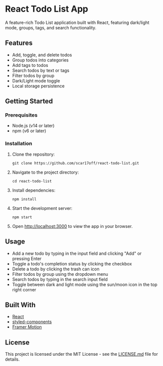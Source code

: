 # React Todo List App

A feature-rich Todo List application built with React, featuring dark/light mode, groups, tags, and search functionality.

## Features

- Add, toggle, and delete todos
- Group todos into categories
- Add tags to todos
- Search todos by text or tags
- Filter todos by group
- Dark/Light mode toggle
- Local storage persistence

## Getting Started

### Prerequisites

- Node.js (v14 or later)
- npm (v6 or later)

### Installation

1. Clone the repository:
   ```
   git clone https://github.com/scar17off/react-todo-list.git
   ```

2. Navigate to the project directory:
   ```
   cd react-todo-list
   ```

3. Install dependencies:
   ```
   npm install
   ```

4. Start the development server:
   ```
   npm start
   ```

5. Open [http://localhost:3000](http://localhost:3000) to view the app in your browser.

## Usage

- Add a new todo by typing in the input field and clicking "Add" or pressing Enter
- Toggle a todo's completion status by clicking the checkbox
- Delete a todo by clicking the trash can icon
- Filter todos by group using the dropdown menu
- Search todos by typing in the search input field
- Toggle between dark and light mode using the sun/moon icon in the top right corner

## Built With

- [React](https://reactjs.org/)
- [styled-components](https://styled-components.com/)
- [Framer Motion](https://www.framer.com/motion/)

## License

This project is licensed under the MIT License - see the [LICENSE.md](LICENSE.md) file for details.